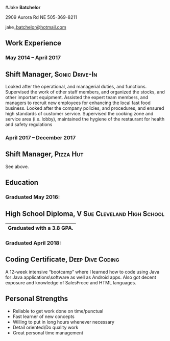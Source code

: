 #Jake **Batchelor**             
                                 
 2909 Aurora Rd NE 505-369-8211  
                                 
 jake\_batchelor@hotmail.com 
 
 ## Work Experience

### May 2014 – April 2017                                                                                                                                                                                                                                                                                                                                                                                                                                                                                                             
                                                                                                                                                                                                                                                                                                                                                                                                                                                                                                                                        
 Shift Manager, **<span style="font-variant:small-caps;">Sonic Drive-In</span>**                                                                                                                                                                                                                                                                                                                                                                                                                                                        
 -------------------------------------------------------------------------------                                                                                                                                                                                                                                                                                                                                                                                                                                                        
                                                                                                                                                                                                                                                                                                                                                                                                                                                                                                                                        
 Looked after the operational, and managerial duties, and functions. Supervised the work of other staff members, and organized the stocks, and other important equipment. Assisted the expert team members, and managers to recruit new employees for enhancing the local fast food business. Looked after the company policies, and procedures, and ensured high standards of customer service. Supervised the cooking zone and service area (i.e. lobby), maintained the hygiene of the restaurant for health and safety regulations  

### April 2017 – December 2017                                                                                                                                                                                                                                                                                                                                                                                                                                                                                                        
                                                                                                                                                                                                                                                                                                                                                                                                                                                                                                                                        
 Shift Manager, **<span style="font-variant:small-caps;">Pizza Hut</span>**                                                                                                                                                                                                                                                                                                                                                                                                                                                             
 --------------------------------------------------------------------------                                                                                                                                                                                                                                                                                                                                                                                                                                                             
                                                                                                                                                                                                                                                                                                                                                                                                                                                                                                                                        
 See above.  
 
 ## Education                                                                                                                                                                                                                                                                                                                                                                                                                                                                                                                         

 ### Graduated May 2016:                                                                                                                                                                                           
                                                                                                                                                                                                          
 High School Diploma, **<span style="font-variant:small-caps;">V Sue Cleveland High School</span>**                                                                                                       
 --------------------------------------------------------------------------------------------------                                                                                                       
                                                                                                                                                                                                          
Graduated with a 3.8 GPA.                                                                                                                                                                                |
|---------------------------------------------------------------------------------------------------------------------------------------------------------------------------------------------------------|

 ### Graduated April 2018:                                                                                                                                                                                          
                                                                                                                                                                                                          
 Coding Certificate, **<span style="font-variant:small-caps;">Deep Dive Coding</span>**                                                                                                                   
 --------------------------------------------------------------------------------------                                                                                                                   
                                                                                                                                                                                                          
 A 12-week intensive “bootcamp” where I learned how to code using Java for Java applications\\software as well as Android apps. Also got decent exposure and knowledge of SalesFroce and HTML languages.  

## Personal Strengths
 -   Reliable to get work done on time/punctual                                               
 -   Fast learner of new concepts                
 -   Willing to put in long hours whenever necessary                                                                                                     
 -   Detail oriented\\Do quality work                                                                                                                      
 -   Great personal time management                   
